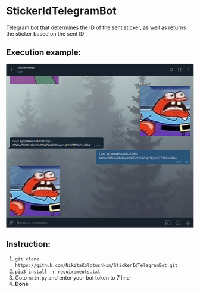 # StickerIdTelegramBot

Telegram bot that determines the ID of the sent sticker, as well as returns the sticker based on the sent ID

## Execution example:
![screenshot](img/screenshot.png)

## Instruction:
1. ```git clone https://github.com/NikitaKolotushkin/StickerIdTelegramBot.git```
2. ```pip3 install -r requirements.txt```
3. Goto ```main.py``` and enter your bot token to 7 line
4. **Done**
